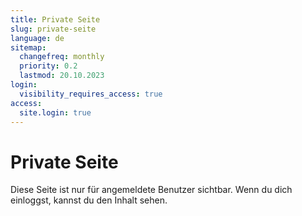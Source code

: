 ```yaml
---
title: Private Seite
slug: private-seite
language: de
sitemap:
  changefreq: monthly
  priority: 0.2
  lastmod: 20.10.2023
login:
  visibility_requires_access: true
access:
  site.login: true
---
```


# Private Seite

Diese Seite ist nur für angemeldete Benutzer sichtbar. Wenn du dich einloggst, kannst du den Inhalt sehen.
